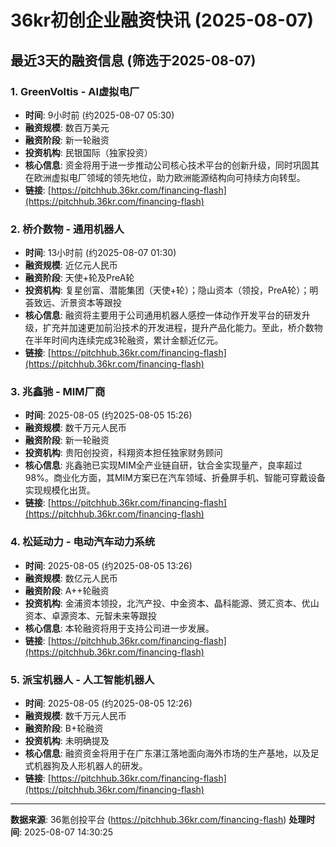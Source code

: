 # 36kr初创企业融资快讯 (2025-08-07)

## 最近3天的融资信息 (筛选于2025-08-07)

### 1. GreenVoltis - AI虚拟电厂
- **时间**: 9小时前 (约2025-08-07 05:30)
- **融资规模**: 数百万美元
- **融资阶段**: 新一轮融资
- **投资机构**: 民银国际（独家投资）
- **核心信息**: 资金将用于进一步推动公司核心技术平台的创新升级，同时巩固其在欧洲虚拟电厂领域的领先地位，助力欧洲能源结构向可持续方向转型。
- **链接**: [https://pitchhub.36kr.com/financing-flash](https://pitchhub.36kr.com/financing-flash)

### 2. 桥介数物 - 通用机器人
- **时间**: 13小时前 (约2025-08-07 01:30)
- **融资规模**: 近亿元人民币
- **融资阶段**: 天使+轮及PreA轮
- **投资机构**: 复星创富、潜能集团（天使+轮）；隐山资本（领投，PreA轮）；明荟致远、沂景资本等跟投
- **核心信息**: 融资将主要用于公司通用机器人感控一体动作开发平台的研发升级，扩充并加速更加前沿技术的开发进程，提升产品化能力。至此，桥介数物在半年时间内连续完成3轮融资，累计金额近亿元。
- **链接**: [https://pitchhub.36kr.com/financing-flash](https://pitchhub.36kr.com/financing-flash)

### 3. 兆鑫驰 - MIM厂商
- **时间**: 2025-08-05 (约2025-08-05 15:26)
- **融资规模**: 数千万元人民币
- **融资阶段**: 新一轮融资
- **投资机构**: 贵阳创投资，科翔资本担任独家财务顾问
- **核心信息**: 兆鑫驰已实现MIM全产业链自研，钛合金实现量产，良率超过98%。商业化方面，其MIM方案已在汽车领域、折叠屏手机、智能可穿戴设备实现规模化出货。
- **链接**: [https://pitchhub.36kr.com/financing-flash](https://pitchhub.36kr.com/financing-flash)

### 4. 松延动力 - 电动汽车动力系统
- **时间**: 2025-08-05 (约2025-08-05 13:26)
- **融资规模**: 数亿元人民币
- **融资阶段**: A++轮融资
- **投资机构**: 金浦资本领投，北汽产投、中金资本、晶科能源、赟汇资本、优山资本、卓源资本、元智未来等跟投
- **核心信息**: 本轮融资将用于支持公司进一步发展。
- **链接**: [https://pitchhub.36kr.com/financing-flash](https://pitchhub.36kr.com/financing-flash)

### 5. 派宝机器人 - 人工智能机器人
- **时间**: 2025-08-05 (约2025-08-05 12:26)
- **融资规模**: 数千万元人民币
- **融资阶段**: B+轮融资
- **投资机构**: 未明确提及
- **核心信息**: 融资资金将用于在广东湛江落地面向海外市场的生产基地，以及足式机器狗及人形机器人的研发。
- **链接**: [https://pitchhub.36kr.com/financing-flash](https://pitchhub.36kr.com/financing-flash)

---

**数据来源**: 36氪创投平台 (https://pitchhub.36kr.com/financing-flash)
**处理时间**: 2025-08-07 14:30:25